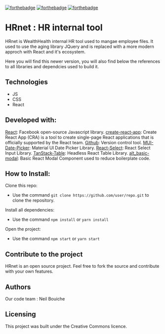 [![forthebadge](https://forthebadge.com/images/badges/cc-0.svg)](https://forthebadge.com) [![forthebadge](https://forthebadge.com/images/badges/made-with-javascript.svg)](https://forthebadge.com) [![forthebadge](https://forthebadge.com/images/badges/uses-css.svg)](https://forthebadge.com)

# HRnet : HR internal tool

HRnet is WealthHealth internal HR tool used to mangae employee files. It used to use the aging library JQuery and is replaced with a more modern approch with React and it's ecosystem.

Here you will find this newer version, you will also find below the references to all libraries and dependcies used to build it.

## Technologies

- JS
- CSS
- React

## Developed with:

[React](https://react.dev/): Facebook open-source Javascript library.
[create-react-app](https://create-react-app.dev/): Create React App (CRA) is a tool to create single-page React applications that is officially supported by the React team.
[Github](https://github.com): Version control tool.
[MUI-Date-Picker](https://mui.com/x/react-date-pickers/getting-started/): Material UI Date Picker Library.
[React-Select](https://react-select.com/home): React Select Input Library.
[TanStack-Table](https://tanstack.com/table/v8): Headless React Table Library.
[alt_basic-modal](https://www.npmjs.com/package/alt_basic-modal): Basic React Modal Component used to reduce boilerplate code.

## How to Install:

Clone this repo:

- Use the command `git clone https://github.com/user/repo.git` to clone the repository.

Install all dependencies:

- Use the command `npm install` or `yarn install`

Open the project:

- Use the command `npm start` or `yarn start`

## Contribute to the project

HRnet is an open source project. Feel free to fork the source and contribute with your own features.

## Authors

Our code team : Neil Bouiche

## Licensing

This project was built under the Creative Commons licence.
